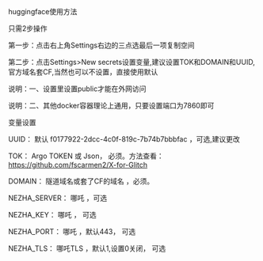 huggingface使用方法

只需2步操作

第一步：点击右上角Settings右边的三点选最后一项复制空间

第二步：点击Settings>New secrets设置变量,建议设置TOK和DOMAIN和UUID,官方域名套CF,当然也可以不设置，直接使用默认

说明：一、设置里设置public才能在外网访问

说明：二、其他docker容器理论上通用，只要设置端口为7860即可

变量设置

UUID： 默认 f0177922-2dcc-4c0f-819c-7b74b7bbbfac ，可选,建议更改

TOK： Argo TOKEN 或 Json， 必须。方法查看：https://github.com/fscarmen2/X-for-Glitch

DOMAIN： 隧道域名或套了CF的域名 ，必须。

NEZHA_SERVER： 哪吒 ，可选

NEZHA_KEY： 哪吒 ， 可选

NEZHA_PORT： 哪吒 ，默认443， 可选

NEZHA_TLS： 哪吒TLS ，默认1,设置0关闭， 可选
